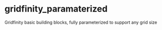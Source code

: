 # gridfinity_paramaterized
Gridfinity basic building blocks, fully parameterized to support any grid size
